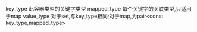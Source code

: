 key_type    此容器类型的关键字类型
mapped_type 每个关键字的关联类型,只适用于map
value_type  对于set,与key_type相同;对于map,为pair<const key_type,mapped_type>
